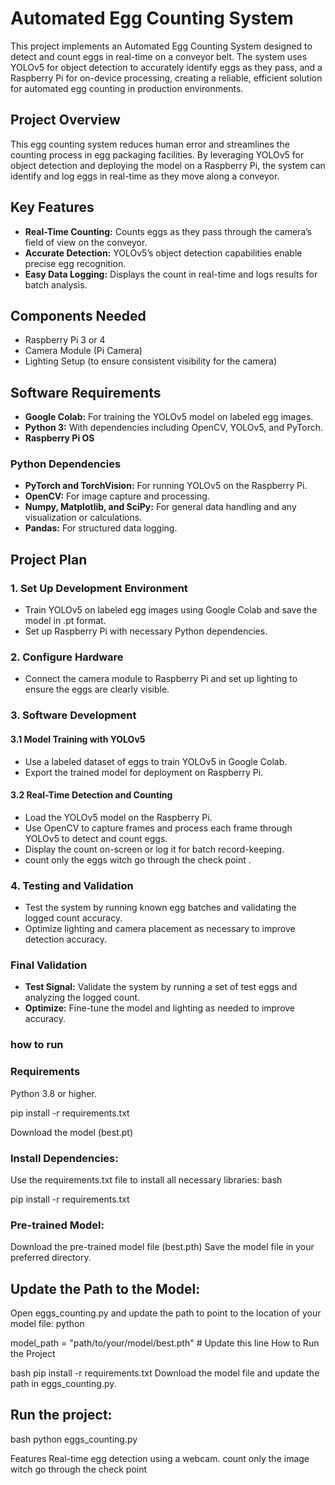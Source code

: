 # Automated Egg Counting System

This project implements an Automated Egg Counting System designed to detect and count eggs in real-time on a conveyor belt. The system uses YOLOv5 for object detection to accurately identify eggs as they pass, and a Raspberry Pi for on-device processing, creating a reliable, efficient solution for automated egg counting in production environments.

## Project Overview

This egg counting system reduces human error and streamlines the counting process in egg packaging facilities. By leveraging YOLOv5 for object detection and deploying the model on a Raspberry Pi, the system can identify and log eggs in real-time as they move along a conveyor.

## Key Features

- **Real-Time Counting:** Counts eggs as they pass through the camera’s field of view on the conveyor.
- **Accurate Detection:** YOLOv5’s object detection capabilities enable precise egg recognition.
- **Easy Data Logging:** Displays the count in real-time and logs results for batch analysis.

## Components Needed

- Raspberry Pi 3 or 4
- Camera Module (Pi Camera)
- Lighting Setup (to ensure consistent visibility for the camera)

## Software Requirements
- **Google Colab:** For training the YOLOv5 model on labeled egg images.
- **Python 3:** With dependencies including OpenCV, YOLOv5, and PyTorch.
- **Raspberry Pi OS**

### Python Dependencies

- **PyTorch and TorchVision:** For running YOLOv5 on the Raspberry Pi.
- **OpenCV:** For image capture and processing.
- **Numpy, Matplotlib, and SciPy:** For general data handling and any visualization or calculations.
- **Pandas:** For structured data logging.

## Project Plan

### 1. Set Up Development Environment

- Train YOLOv5 on labeled egg images using Google Colab and save the model in .pt format.
- Set up Raspberry Pi with necessary Python dependencies.

### 2. Configure Hardware

- Connect the camera module to Raspberry Pi and set up lighting to ensure the eggs are clearly visible.

### 3. Software Development

#### 3.1 Model Training with YOLOv5

- Use a labeled dataset of eggs to train YOLOv5 in Google Colab.
- Export the trained model for deployment on Raspberry Pi.

#### 3.2 Real-Time Detection and Counting

- Load the YOLOv5 model on the Raspberry Pi.
- Use OpenCV to capture frames and process each frame through YOLOv5 to detect and count eggs.
- Display the count on-screen or log it for batch record-keeping.
- count only the eggs witch go through the check point .



### 4. Testing and Validation

- Test the system by running known egg batches and validating the logged count accuracy.
- Optimize lighting and camera placement as necessary to improve detection accuracy.

### Final Validation

- **Test Signal:** Validate the system by running a set of test eggs and analyzing the logged count.
- **Optimize:** Fine-tune the model and lighting as needed to improve accuracy.

### how to run 

### Requirements
Python 3.8 or higher.

pip install -r requirements.txt

Download the model (best.pt)

### Install Dependencies:

Use the requirements.txt file to install all necessary libraries:
bash

pip install -r requirements.txt

### Pre-trained Model:

Download the pre-trained model file (best.pth) 
Save the model file in your preferred directory.

## Update the Path to the Model:

Open eggs_counting.py and update the path to point to the location of your model file:
python

model_path = "path/to/your/model/best.pth"  # Update this line
How to Run the Project


bash
pip install -r requirements.txt
Download the model file and update the path in eggs_counting.py.

## Run the project:

bash
python eggs_counting.py

Features
Real-time egg detection using a webcam.
count only the image witch go through the check point 
